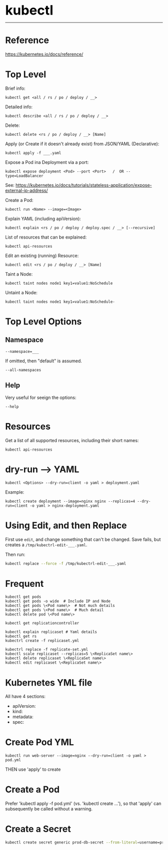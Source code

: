 **<span style="font-size:3em;color:black">kubectl</span>**
***

# Reference

https://kubernetes.io/docs/reference/

# Top Level
Brief info:
```
kubectl get <all / rs / po / deploy / __>
```

Detailed info:
```
kubectl describe <all / rs / po / deploy / __>
```

Delete:
```
kubectl delete <rs / po / deploy / __> [Name]
```

Apply (or Create if it doesn't already exist) from JSON/YAML (Declarative):
```
kubectl apply -f ___.yaml
```

Expose a Pod ina Deployment via a port:
```
kubectl expose deployment <Pod> --port <Port>   /  OR --type=LoadBalancer
```
See: https://kubernetes.io/docs/tutorials/stateless-application/expose-external-ip-address/

Create a Pod:
```
kubectl run <Name> --image=<Image>
```

Explain YAML (including apiVersion):
```
kubectl explain <rs / po / deploy / deploy.spec / __> [--recursive]
```

List of resources that can be explained:
```
kubectl api-resources
```

Edit an existing (running) Resource:
```
kubectl edit <rs / po / deploy / __> [Name]
```

Taint a Node:
```
kubectl taint nodes node1 key1=value1:NoSchedule
```

Untaint a Node:
```
kubectl taint nodes node1 key1=value1:NoSchedule-
```

# Top Level Options

## Namespace
```
--namespace=___
```
If omitted, then "default" is assumed.

```
--all-namespaces
```

## Help
Very useful for seeign the options:
```
--help
```

# Resources
Get a list of all supported resources, including their short names:
```
kubectl api-resources
```

# dry-run --> YAML
```
kubectl <Options> --dry-run=client -o yaml > deployment.yaml
```

Example:
```
kubectl create deployment --image=nginx nginx --replicas=4 --dry-run=client -o yaml > nginx-deployment.yaml
```

# Using Edit, and then Replace
First use ```edit```, and change something that can't be changed.  Save fails, but creates a ```/tmp/kubectrl-edit-___.yaml```.

Then run:
```bash
kubectl replace --force -f /tmp/kubectrl-edit-___.yaml
```


# Frequent
```
kubectl get pods
kubectl get pods -o wide  # Include IP and Node
kubectl get pods \<Pod name\>  # Not much details
kubectl get pods \<Pod name\>  # Much detail
kubectl delete pod \<Pod name\>
```
```
kubectl get replicationcontroller
```
```
kubectl explain replicaset # Yaml details
kubectl get rs
kubectrl create -f replicaset.yml

kubectrl replace -f replicate-set.yml
kubectl scale replicaset --replicas=5 \<ReplicaSet name\>
kubectl delete replicaset \<ReplicaSet name\>
kubectl edit replicaset \<ReplicaSet name\>

```
# Kubernetes YML file

All have 4 sections:
 - apiVersion:
 - kind:
 - metadata: 
 - spec:

# Create Pod YML
```
kubectl run web-server --image=nginx --dry-run=client -o yaml > pod.yml
```
THEN use 'apply' to create

# Create a Pod

Prefer 'kubectl apply -f pod.yml' (vs. 'kubectl create ...'), so that 'apply' can subsequently be called without a warning.

# Create a Secret
```bash
kubectl create secret generic prod-db-secret --from-literal=username=produser --from-literal=password=Y4nys7f11
```

